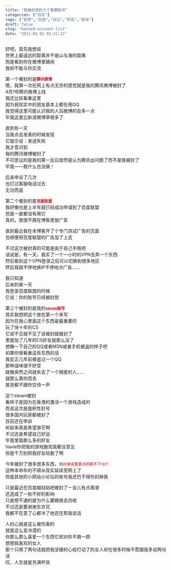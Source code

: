 ```yaml
---
title: "我被封禁的几个重要账号"
categories: ["日志"]
tags: ["封禁","总结","日记","杯具","账号"]
draft: false
slug: "banned-account-list"
date: "2011-01-02 03:31:12"
---
```


<p>好吧，首先我想说<br>
世界上最遥远的距离并不是山与海的距离<br>
而是看到你在微博里嬉闹<br>
我却不能与你交流</p>
<p>第一个被封的是<span style="font-weight:bold;font-size:12px;color:#FF0000">腾讯微博</span><br>
嗯，我第一次在网上有点无奈的感觉就是我的腾讯微博被封了<br>
4月1号腾讯微博上线<br>
我还比较看重这里<br>
因为我现实中的朋友基本上都在用QQ<br>
我觉得这里可能认识我的人玩微博的会多一点<br>
毕竟这里比新浪微博草根多了</p>
<p>直到有一天<br>
当我点击发表的时候发现<br>
它提示说：发送失败<br>
我才意识到<br>
我的腾讯微博被封了<br>
不可思议的是我的第一反应居然是认为腾讯出问题了而不是我被封了<br>
毕竟——我什么也没做！</p>
<p>后来申诉了几次<br>
也打过客服电话过去<br>
无功而返</p>
<p>第二个被封的是<span style="font-weight:bold;font-size:12px;color:#FF0000">百度联盟</span><br>
我好像也是上半年就已经成功申请到了百度联盟<br>
但是一直都没有用它<br>
真的，我很不屑在博客里放广告</p>
<p>直到最近我在本博客开了个专门测试广告的页面<br>
也顺便把百度联盟的广告加了上去</p>
<p>不过这次被封真的可能是由于自己手贱吧<br>
话说是，有一天，我买了一个一小时的VPN去弄一个东西<br>
然后看到这个VPN登录之后可以切换到很多地区<br>
然后我就不停地换IP不停地点广告……</p>
<p>我只知道<br>
后来的某一天<br>
我登录百度联盟的时候<br>
它说：你的账号已经被封禁</p>
<p>第三个被封的是我的<span style="font-weight:bold;font-size:12px;color:#FF0000">steam账号</span><br>
其实我想把这个放在第一个来写<br>
因为在我心里面这个东西是最重要的<br>
玩了快十年的CS<br>
它说不见就不见了说被封就被封了<br>
里面加了几年的CS好友就那么没了<br>
想像一下自己的QQ或者MSN或者手机被盗的样子吧<br>
如果你很看重这些东西的话<br>
我反正几年前被盗过一个QQ<br>
那种滋味很不好受<br>
就像突然之间就失去了一个相爱的人……<br>
就那么离你而去<br>
甚至都不跟你交待一声</p>
<p>这个steam被封<br>
看样子是因为在香港的激活一个游戏造成的<br>
而且这次是面积性封号<br>
很多国内玩家都被封了<br>
目前还在申诉<br>
听起来真是希望渺茫啊<br>
不过还是希望自己好运<br>
毕竟里面那么多的好友<br>
Vavle你把我的游戏删完我都没意见<br>
但是千万别把我好友给删了啊</p>
<p>今年被封了很多很多东西，<span style="font-size:12px;color:#FF0000">相对来说重要点的都不下10个</span><br>
这种本命年的不顺从现实延续至网上了<br>
但是其他的小网站小论坛的账号我还巴不得你封掉我</p>
<p>只是最近在百度越狱贴吧被封了一会儿有点离谱<br>
还造成了一些不好的影响<br>
只是想不通的是为什么要踢我会员呢<br>
不过还是要谢谢东京兄<br>
我都不在意了心都冷了他还在帮我说话</p>
<p>人的心就是这么被伤害的<br>
就是这么变冷漠的<br>
你那么那么喜爱一个东西它却对你不屑一顾<br>
想想我喜欢的女人<br>
那个只用了两句话就把我坚硬的心给打动了的女人却在很多时候不愿跟我多说两句话<br>
哎，人生就是充满杯具</p>
